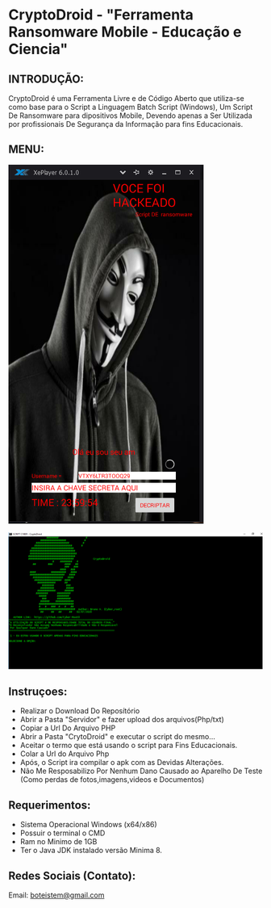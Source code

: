 # CryptoDroid - "Ferramenta Ransomware Mobile - Educação e Ciencia"

## INTRODUÇÃO:

CryptoDroid é uma Ferramenta Livre e de Código Aberto que utiliza-se como base para o Script a Linguagem Batch Script (Windows),
Um Script De Ransomware para dipositivos Mobile, Devendo apenas a Ser Utilizada por profissionais De Segurança da Informação para fins Educacionais.

## MENU:
![Interface Apk](https://github.com/Cyber-Root0/CryptoDroid/blob/master/midia/print_CryptoDroid.png)

![Interface Script](https://github.com/Cyber-Root0/CryptoDroid/blob/master/midia/print.png)

## Instruçoes:
- Realizar o Download Do Reposítório 
- Abrir a Pasta "Servidor" e fazer upload dos arquivos(Php/txt) 
- Copiar a Url Do Arquivo PHP
- Abrir a Pasta "CrytoDroid" e executar o script do mesmo...
- Aceitar o termo que está usando o script para Fins Educacionais.
- Colar a Url do Arquivo Php
- Após, o Script ira compilar o apk com as Devidas Alterações.
- Não Me Resposabilizo Por Nenhum Dano Causado ao Aparelho De Teste (Como perdas de fotos,imagens,videos e Documentos)

## Requerimentos:

- Sistema Operacional Windows (x64/x86)
- Possuir o terminal o CMD
- Ram no Minimo de 1GB
- Ter o Java JDK instalado versão Minima 8.

## Redes Sociais (Contato):

Email: boteistem@gmail.com






